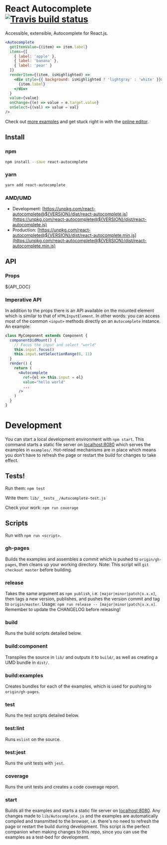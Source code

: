 # React Autocomplete [![Travis build status](https://travis-ci.org/reactjs/react-autocomplete.svg?branch=master)](https://travis-ci.org/reactjs/react-autocomplete/)

Accessible, extensible, Autocomplete for React.js.

```jsx
<Autocomplete
  getItemValue={(item) => item.label}
  items={[
    { label: 'apple' },
    { label: 'banana' },
    { label: 'pear' }
  ]}
  renderItem={(item, isHighlighted) =>
    <div style={{ background: isHighlighted ? 'lightgray' : 'white' }}>
      {item.label}
    </div>
  }
  value={value}
  onChange={(e) => value = e.target.value}
  onSelect={(val) => value = val}
/>
```

Check out [more examples](https://reactcommunity.org/react-autocomplete/) and get stuck right in with the [online editor](http://jsbin.com/mipesawapi/edit?js,output).

## Install

### npm

```bash
npm install --save react-autocomplete
```

### yarn

```bash
yarn add react-autocomplete
```

### AMD/UMD

* Development: [https://unpkg.com/react-autocomplete@${VERSION}/dist/react-autocomplete.js](https://unpkg.com/react-autocomplete@${VERSION}/dist/react-autocomplete.js)
* Production: [https://unpkg.com/react-autocomplete@${VERSION}/dist/react-autocomplete.min.js](https://unpkg.com/react-autocomplete@${VERSION}/dist/react-autocomplete.min.js)

## API

### Props

${API_DOC}
### Imperative API

In addition to the props there is an API available on the mounted element which is similar to that of `HTMLInputElement`. In other words: you can access most of the common `<input>` methods directly on an `Autocomplete` instance. An example:

```jsx
class MyComponent extends Component {
  componentDidMount() {
    // Focus the input and select "world"
    this.input.focus()
    this.input.setSelectionRange(6, 11)
  }
  render() {
    return (
      <Autocomplete
        ref={el => this.input = el}
        value="hello world"
        ...
      />
    )
  }
}
```

# Development
You can start a local development environment with `npm start`. This command starts a static file server on [localhost:8080](http://localhost:8080) which serves the examples in `examples/`. Hot-reload mechanisms are in place which means you don't have to refresh the page or restart the build for changes to take effect.

## Tests!

Run them:
`npm test`

Write them:
`lib/__tests__/Autocomplete-test.js`

Check your work:
`npm run coverage`

## Scripts
Run with `npm run <script>`.

### gh-pages
Builds the examples and assembles a commit which is pushed to `origin/gh-pages`, then cleans up your working directory. Note: This script will `git checkout master` before building.

### release
Takes the same argument as `npm publish`, i.e. `[major|minor|patch|x.x.x]`, then tags a new version, publishes, and pushes the version commit and tag to `origin/master`. Usage: `npm run release -- [major|minor|patch|x.x.x]`. Remember to update the CHANGELOG before releasing!

### build
Runs the build scripts detailed below.

### build:component
Transpiles the source in `lib/` and outputs it to `build/`, as well as creating a UMD bundle in `dist/`.

### build:examples
Creates bundles for each of the examples, which is used for pushing to `origin/gh-pages`.

### test
Runs the test scripts detailed below.

### test:lint
Runs `eslint` on the source.

### test:jest
Runs the unit tests with `jest`.

### coverage
Runs the unit tests and creates a code coverage report.

### start
Builds all the examples and starts a static file server on [localhost:8080](http://localhost:8080). Any changes made to `lib/Autocomplete.js` and the examples are automatically compiled and transmitted to the browser, i.e. there's no need to refresh the page or restart the build during development. This script is the perfect companion when making changes to this repo, since you can use the examples as a test-bed for development.
